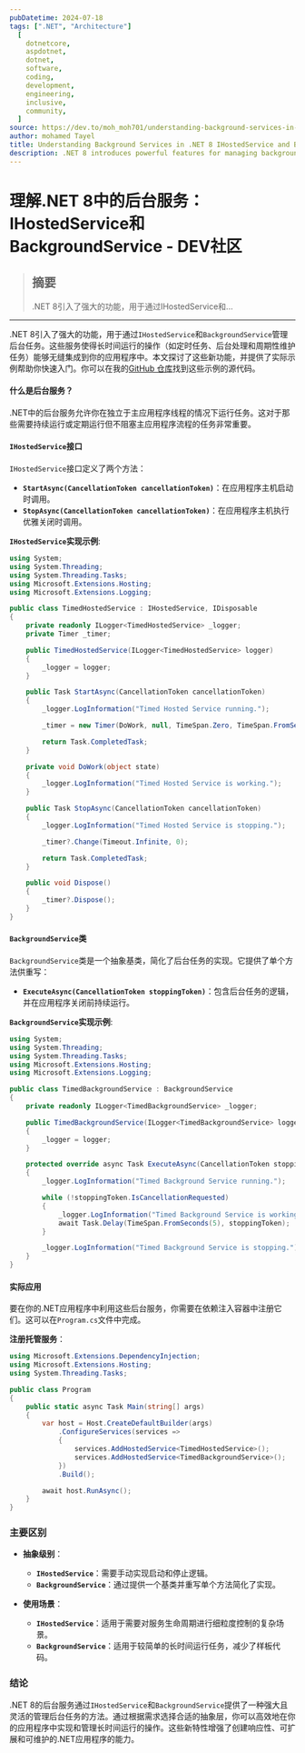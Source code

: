 ```yaml
---
pubDatetime: 2024-07-18
tags: [".NET", "Architecture"]
  [
    dotnetcore,
    aspdotnet,
    dotnet,
    software,
    coding,
    development,
    engineering,
    inclusive,
    community,
  ]
source: https://dev.to/moh_moh701/understanding-background-services-in-net-8-ihostedservice-and-backgroundservice-2eoh
author: mohamed Tayel
title: Understanding Background Services in .NET 8 IHostedService and BackgroundService - DEV Community
description: .NET 8 introduces powerful features for managing background tasks with IHostedService and...
---
```


# 理解.NET 8中的后台服务：IHostedService和BackgroundService - DEV社区

> ## 摘要
>
> .NET 8引入了强大的功能，用于通过IHostedService和...

---

.NET 8引入了强大的功能，用于通过`IHostedService`和`BackgroundService`管理后台任务。这些服务使得长时间运行的操作（如定时任务、后台处理和周期性维护任务）能够无缝集成到你的应用程序中。本文探讨了这些新功能，并提供了实际示例帮助你快速入门。你可以在我的[GitHub 仓库](https://github.com/mohamedtayel1980/DotNet8NewFeature/tree/main/DotNet8NewFeature/BackgroundingService)找到这些示例的源代码。

#### 什么是后台服务？

.NET中的后台服务允许你在独立于主应用程序线程的情况下运行任务。这对于那些需要持续运行或定期运行但不阻塞主应用程序流程的任务非常重要。

#### `IHostedService`接口

`IHostedService`接口定义了两个方法：

- **`StartAsync(CancellationToken cancellationToken)`**：在应用程序主机启动时调用。
- **`StopAsync(CancellationToken cancellationToken)`**：在应用程序主机执行优雅关闭时调用。

**`IHostedService`实现示例**:

```csharp
using System;
using System.Threading;
using System.Threading.Tasks;
using Microsoft.Extensions.Hosting;
using Microsoft.Extensions.Logging;

public class TimedHostedService : IHostedService, IDisposable
{
    private readonly ILogger<TimedHostedService> _logger;
    private Timer _timer;

    public TimedHostedService(ILogger<TimedHostedService> logger)
    {
        _logger = logger;
    }

    public Task StartAsync(CancellationToken cancellationToken)
    {
        _logger.LogInformation("Timed Hosted Service running.");

        _timer = new Timer(DoWork, null, TimeSpan.Zero, TimeSpan.FromSeconds(5));

        return Task.CompletedTask;
    }

    private void DoWork(object state)
    {
        _logger.LogInformation("Timed Hosted Service is working.");
    }

    public Task StopAsync(CancellationToken cancellationToken)
    {
        _logger.LogInformation("Timed Hosted Service is stopping.");

        _timer?.Change(Timeout.Infinite, 0);

        return Task.CompletedTask;
    }

    public void Dispose()
    {
        _timer?.Dispose();
    }
}
```

#### `BackgroundService`类

`BackgroundService`类是一个抽象基类，简化了后台任务的实现。它提供了单个方法供重写：

- **`ExecuteAsync(CancellationToken stoppingToken)`**：包含后台任务的逻辑，并在应用程序关闭前持续运行。

**`BackgroundService`实现示例**:

```csharp
using System;
using System.Threading;
using System.Threading.Tasks;
using Microsoft.Extensions.Hosting;
using Microsoft.Extensions.Logging;

public class TimedBackgroundService : BackgroundService
{
    private readonly ILogger<TimedBackgroundService> _logger;

    public TimedBackgroundService(ILogger<TimedBackgroundService> logger)
    {
        _logger = logger;
    }

    protected override async Task ExecuteAsync(CancellationToken stoppingToken)
    {
        _logger.LogInformation("Timed Background Service running.");

        while (!stoppingToken.IsCancellationRequested)
        {
            _logger.LogInformation("Timed Background Service is working.");
            await Task.Delay(TimeSpan.FromSeconds(5), stoppingToken);
        }

        _logger.LogInformation("Timed Background Service is stopping.");
    }
}
```

#### 实际应用

要在你的.NET应用程序中利用这些后台服务，你需要在依赖注入容器中注册它们。这可以在`Program.cs`文件中完成。

**注册托管服务**：

```csharp
using Microsoft.Extensions.DependencyInjection;
using Microsoft.Extensions.Hosting;
using System.Threading.Tasks;

public class Program
{
    public static async Task Main(string[] args)
    {
        var host = Host.CreateDefaultBuilder(args)
            .ConfigureServices(services =>
            {
                services.AddHostedService<TimedHostedService>();
                services.AddHostedService<TimedBackgroundService>();
            })
            .Build();

        await host.RunAsync();
    }
}
```

### 主要区别

- **抽象级别**：

  - **`IHostedService`**：需要手动实现启动和停止逻辑。
  - **`BackgroundService`**：通过提供一个基类并重写单个方法简化了实现。

- **使用场景**：

  - **`IHostedService`**：适用于需要对服务生命周期进行细粒度控制的复杂场景。
  - **`BackgroundService`**：适用于较简单的长时间运行任务，减少了样板代码。

### 结论

.NET 8的后台服务通过`IHostedService`和`BackgroundService`提供了一种强大且灵活的管理后台任务的方法。通过根据需求选择合适的抽象层，你可以高效地在你的应用程序中实现和管理长时间运行的操作。这些新特性增强了创建响应性、可扩展和可维护的.NET应用程序的能力。
